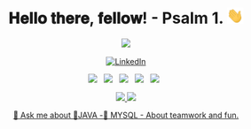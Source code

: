 <div>
<h1 align="center"> 𝐇𝐞𝐥𝐥𝐨 𝐭𝐡𝐞𝐫𝐞, 𝐟𝐞𝐥𝐥𝐨𝐰! - Psalm 1. <img src="https://github.com/ABSphreak/ABSphreak/blob/master/gifs/Hi.gif?raw=true" width="30px"></h2>
	
</div>


<p align="center">
<img width="520px" src="https://user-images.githubusercontent.com/74038190/235224431-e8c8c12e-6826-47f1-89fb-2ddad83b3abf.gif">
 </p>

<p align="center">
	<a href="https://www.linkedin.com/in/jrfertonani/"><img src="https://img.icons8.com/bubbles/50/000000/linkedin.png" alt="LinkedIn"/></a>
</p>

<p align="center">
<img src="https://img.shields.io/badge/HTML%20-%23F7DF1E.svg?&style=for-the-badge&color=E34F26" />&nbsp;&nbsp;
<img src="https://img.shields.io/badge/css%20-%23F7DF1E.svg?&style=for-the-badge&color=5BA8EE" />&nbsp;&nbsp;
<img src="https://img.shields.io/badge/Angular%20-%23F7DF1E.svg?&style=for-the-badge&color=DD0031" />&nbsp;&nbsp;
<img src="https://img.shields.io/badge/Bootstrap%20-%23F7DF1E.svg?&style=for-the-badge&color=7044A3" />&nbsp;&nbsp;
<img src="https://img.shields.io/badge/Java%20-%23F7DF1E.svg?&style=for-the-badge&color=F7DF1E" />&nbsp;&nbsp;
</p>

<p align="center">
  <a href="https://github.com/jrfertonani">
  <img height="180em" src="https://github-readme-stats.vercel.app/api?username=jrfertonani&show_icons=true&theme=dark"/>
  <img height="166em" src="https://github-readme-stats.vercel.app/api/top-langs/?username=jrfertonani&layout=compact&langs_count=7&theme=dark"/>
</p>

<p align="center">  💬 Ask me about 💚JAVA -💚 MYSQL - About teamwork and fun.</p>





